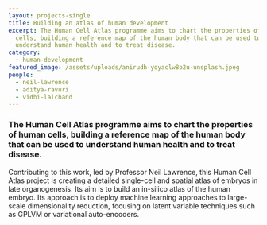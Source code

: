 ```yaml
---
layout: projects-single
title: Building an atlas of human development
excerpt: The Human Cell Atlas programme aims to chart the properties of human
  cells, building a reference map of the human body that can be used to
  understand human health and to treat disease.
category:
  - human-development
featured_image: /assets/uploads/anirudh-yqyaclw8o2u-unsplash.jpeg
people:
  - neil-lawrence
  - aditya-ravuri
  - vidhi-lalchand
---
```

### The Human Cell Atlas programme aims to chart the properties of human cells, building a reference map of the human body that can be used to understand human health and to treat disease. 

Contributing to this work, led by Professor Neil Lawrence, this Human Cell Atlas project is creating a detailed single-cell and spatial atlas of embryos in late organogenesis. Its aim is to build an in-silico atlas of the human embryo. Its approach is to deploy machine learning approaches to large-scale dimensionality reduction, focusing on latent variable techniques such as GPLVM or variational auto-encoders.